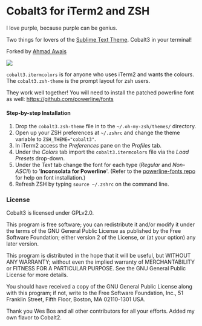 # Cobalt3 for iTerm2 and ZSH
I love purple, because purple can be genius.

Two things for lovers of the [Sublime Text Theme](https://github.com/wesbos/cobalt2). Cobalt3 in your terminal!

Forked by [Ahmad Awais](http://AhmadAwais.com/)

![](https://i.imgur.com/pDB5LjL.jpg)

`cobalt3.itermcolors` is for anyone who uses iTerm2 and wants the colours. The `cobalt3.zsh-theme` is the prompt layout for zsh users. 

They work well together! You will need to install the patched powerline font as well: <https://github.com/powerline/fonts>

#### Step-by-step Installation

1. Drop the `cobalt3.zsh-theme` file in to the `~/.oh-my-zsh/themes/` directory.
2. Open up your ZSH preferences at `~/.zshrc` and change the theme variable to `ZSH_THEME="cobalt3"`.
3. In iTerm2 access the *Preferences* pane on the *Profiles* tab.
4. Under the *Colors* tab import the `cobalt3.itermcolors` file via the *Load Presets* drop-down.
5. Under the *Text* tab change the font for each type (*Regular* and *Non-ASCII*) to '**Inconsolata for Powerline**'. (Refer to the [powerline-fonts repo](https://github.com/powerline/fonts) for help on font installation.)
6. Refresh ZSH by typing `source ~/.zshrc` on the command line.


### License
Cobalt3 is licensed under GPLv2.0.

This program is free software; you can redistribute it and/or modify it
under the terms of the GNU General Public License as published by the Free
Software Foundation; either version 2 of the License, or (at your option)
any later version.

This program is distributed in the hope that it will be useful, but WITHOUT
ANY WARRANTY; without even the implied warranty of MERCHANTABILITY or
FITNESS FOR A PARTICULAR PURPOSE.  See the GNU General Public License for
more details.

You should have received a copy of the GNU General Public License along
with this program; if not, write to the Free Software Foundation, Inc.,
51 Franklin Street, Fifth Floor, Boston, MA 02110-1301 USA.

Thank you Wes Bos and all other contributors for all your efforts. Added my own flavor to Cobalt2.

